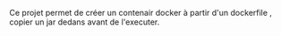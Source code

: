 Ce projet permet de créer un contenair docker à partir d'un dockerfile , copier un jar dedans avant de l'executer.
